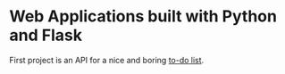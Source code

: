 # Web Applications built with Python and Flask

First project is an API for a nice and boring [to-do list](https://opensource.com/article/18/4/flask).
